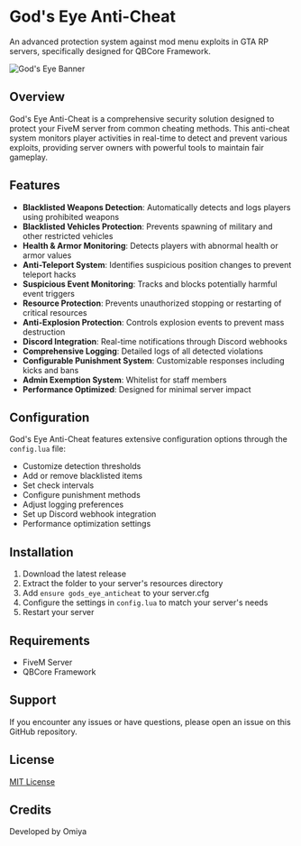 # God's Eye Anti-Cheat

An advanced protection system against mod menu exploits in GTA RP servers, specifically designed for QBCore Framework.

![God's Eye Banner](https://placehold.co/600x200?text=God%27s+Eye+Anti-Cheat)

## Overview

God's Eye Anti-Cheat is a comprehensive security solution designed to protect your FiveM server from common cheating methods. This anti-cheat system monitors player activities in real-time to detect and prevent various exploits, providing server owners with powerful tools to maintain fair gameplay.

## Features

- **Blacklisted Weapons Detection**: Automatically detects and logs players using prohibited weapons
- **Blacklisted Vehicles Protection**: Prevents spawning of military and other restricted vehicles
- **Health & Armor Monitoring**: Detects players with abnormal health or armor values
- **Anti-Teleport System**: Identifies suspicious position changes to prevent teleport hacks
- **Suspicious Event Monitoring**: Tracks and blocks potentially harmful event triggers
- **Resource Protection**: Prevents unauthorized stopping or restarting of critical resources
- **Anti-Explosion Protection**: Controls explosion events to prevent mass destruction
- **Discord Integration**: Real-time notifications through Discord webhooks
- **Comprehensive Logging**: Detailed logs of all detected violations
- **Configurable Punishment System**: Customizable responses including kicks and bans
- **Admin Exemption System**: Whitelist for staff members
- **Performance Optimized**: Designed for minimal server impact

## Configuration

God's Eye Anti-Cheat features extensive configuration options through the `config.lua` file:

- Customize detection thresholds
- Add or remove blacklisted items
- Set check intervals
- Configure punishment methods
- Adjust logging preferences
- Set up Discord webhook integration
- Performance optimization settings

## Installation

1. Download the latest release
2. Extract the folder to your server's resources directory
3. Add `ensure gods_eye_anticheat` to your server.cfg
4. Configure the settings in `config.lua` to match your server's needs
5. Restart your server

## Requirements

- FiveM Server
- QBCore Framework

## Support

If you encounter any issues or have questions, please open an issue on this GitHub repository.

## License

[MIT License](LICENSE)

## Credits

Developed by Omiya
